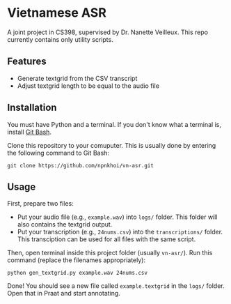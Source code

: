 # Vietnamese ASR
A joint project in CS398, supervised by Dr. Nanette Veilleux. This repo currently contains only utility scripts.

## Features
- Generate textgrid from the CSV transcript
- Adjust textgrid length to be equal to the audio file

## Installation
You must have Python and a terminal. If you don't know what a terminal is, install [Git Bash](https://git-scm.com/downloads).

Clone this repository to your comuputer. This is usually done by entering the following command to Git Bash:
```
git clone https://github.com/npnkhoi/vn-asr.git
```
## Usage

First, prepare two files:
- Put your audio file (e.g., `example.wav`) into `logs/` folder. This folder will also contains the textgrid output.
- Put your transcription (e.g., `24nums.csv`) into the `transcriptions/` folder. This transciption can be used for all files with the same script.

Then, open terminal inside this project folder (usually `vn-asr/`). Run this command (replace the filenames appropriately):
```
python gen_textgrid.py example.wav 24nums.csv
```

Done! You should see a new file called `example.textgrid` in the `logs/` folder. Open that in Praat and start annotating.